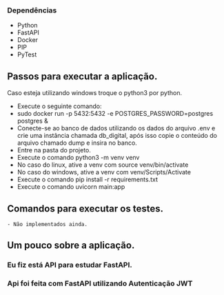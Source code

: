 
### Dependências

- Python
- FastAPI
- Docker
- PIP
- PyTest


## Passos para executar a aplicação.
Caso esteja utilizando windows troque o python3 por python.

- Execute o seguinte comando:
- sudo docker run -p 5432:5432 -e POSTGRES_PASSWORD=postgres postgres &
- Conecte-se ao banco de dados utilizando os dados do arquivo .env e crie uma instância chamada db_digital, após isso copie o conteúdo do arquivo chamado dump e insira no banco.
- Entre na pasta do projeto.
- Execute o comando python3 -m venv venv
- No caso do linux, ative a venv com source venv/bin/activate
- No caso do windows, ative a venv com venv/Scripts/Activate
- Execute o comando pip install -r requirements.txt
- Execute o comando uvicorn main:app

## Comandos para executar os testes.
    - Não implementados ainda.
	
## Um pouco sobre a aplicação.
### Eu fiz está API para estudar FastAPI.
### Api foi feita com FastAPI utilizando Autenticação JWT